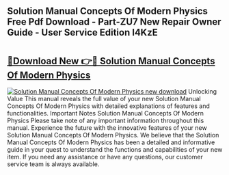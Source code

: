 ## Solution Manual Concepts Of Modern Physics Free Pdf Download - Part-ZU7 New Repair Owner Guide - User Service Edition l4KzE

# <h2><a href="http://bc84725.oget.top/?id=Solution+Manual+Concepts+Of+Modern+Physics">🔗Download New 👉🔴 Solution Manual Concepts Of Modern Physics</a></h2>

[![Solution Manual Concepts Of Modern Physics new download](https://i.imgur.com/5g1atiW.png)](http://bc84725.oget.top/?id=Solution+Manual+Concepts+Of+Modern+Physics)
Unlocking Value This manual reveals the full value of your new Solution Manual Concepts Of Modern Physics with detailed explanations of features and functionalities. Important Notes Solution Manual Concepts Of Modern Physics Please take note of any important information throughout this manual. Experience the future with the innovative features of your new Solution Manual Concepts Of Modern Physics. We believe that the Solution Manual Concepts Of Modern Physics has been a detailed and informative guide in your quest to understand the functions and capabilities of your new item. If you need any assistance or have any questions, our customer service team is always available.

